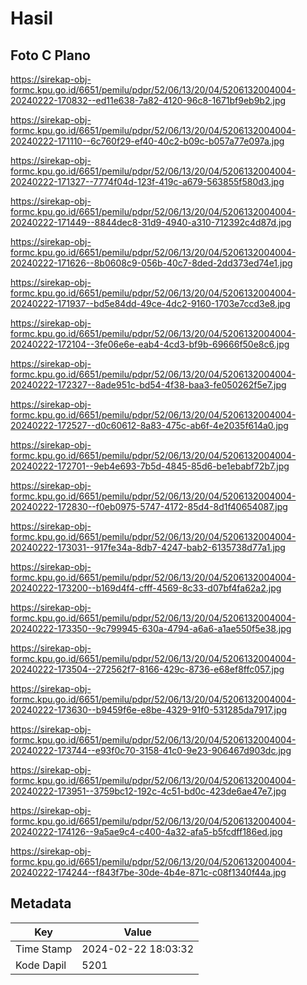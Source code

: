 # Hasil

## Foto C Plano

https://sirekap-obj-formc.kpu.go.id/6651/pemilu/pdpr/52/06/13/20/04/5206132004004-20240222-170832--ed11e638-7a82-4120-96c8-1671bf9eb9b2.jpg

https://sirekap-obj-formc.kpu.go.id/6651/pemilu/pdpr/52/06/13/20/04/5206132004004-20240222-171110--6c760f29-ef40-40c2-b09c-b057a77e097a.jpg

https://sirekap-obj-formc.kpu.go.id/6651/pemilu/pdpr/52/06/13/20/04/5206132004004-20240222-171327--7774f04d-123f-419c-a679-563855f580d3.jpg

https://sirekap-obj-formc.kpu.go.id/6651/pemilu/pdpr/52/06/13/20/04/5206132004004-20240222-171449--8844dec8-31d9-4940-a310-712392c4d87d.jpg

https://sirekap-obj-formc.kpu.go.id/6651/pemilu/pdpr/52/06/13/20/04/5206132004004-20240222-171626--8b0608c9-056b-40c7-8ded-2dd373ed74e1.jpg

https://sirekap-obj-formc.kpu.go.id/6651/pemilu/pdpr/52/06/13/20/04/5206132004004-20240222-171937--bd5e84dd-49ce-4dc2-9160-1703e7ccd3e8.jpg

https://sirekap-obj-formc.kpu.go.id/6651/pemilu/pdpr/52/06/13/20/04/5206132004004-20240222-172104--3fe06e6e-eab4-4cd3-bf9b-69666f50e8c6.jpg

https://sirekap-obj-formc.kpu.go.id/6651/pemilu/pdpr/52/06/13/20/04/5206132004004-20240222-172327--8ade951c-bd54-4f38-baa3-fe050262f5e7.jpg

https://sirekap-obj-formc.kpu.go.id/6651/pemilu/pdpr/52/06/13/20/04/5206132004004-20240222-172527--d0c60612-8a83-475c-ab6f-4e2035f614a0.jpg

https://sirekap-obj-formc.kpu.go.id/6651/pemilu/pdpr/52/06/13/20/04/5206132004004-20240222-172701--9eb4e693-7b5d-4845-85d6-be1ebabf72b7.jpg

https://sirekap-obj-formc.kpu.go.id/6651/pemilu/pdpr/52/06/13/20/04/5206132004004-20240222-172830--f0eb0975-5747-4172-85d4-8d1f40654087.jpg

https://sirekap-obj-formc.kpu.go.id/6651/pemilu/pdpr/52/06/13/20/04/5206132004004-20240222-173031--917fe34a-8db7-4247-bab2-6135738d77a1.jpg

https://sirekap-obj-formc.kpu.go.id/6651/pemilu/pdpr/52/06/13/20/04/5206132004004-20240222-173200--b169d4f4-cfff-4569-8c33-d07bf4fa62a2.jpg

https://sirekap-obj-formc.kpu.go.id/6651/pemilu/pdpr/52/06/13/20/04/5206132004004-20240222-173350--9c799945-630a-4794-a6a6-a1ae550f5e38.jpg

https://sirekap-obj-formc.kpu.go.id/6651/pemilu/pdpr/52/06/13/20/04/5206132004004-20240222-173504--272562f7-8166-429c-8736-e68ef8ffc057.jpg

https://sirekap-obj-formc.kpu.go.id/6651/pemilu/pdpr/52/06/13/20/04/5206132004004-20240222-173630--b9459f6e-e8be-4329-91f0-531285da7917.jpg

https://sirekap-obj-formc.kpu.go.id/6651/pemilu/pdpr/52/06/13/20/04/5206132004004-20240222-173744--e93f0c70-3158-41c0-9e23-906467d903dc.jpg

https://sirekap-obj-formc.kpu.go.id/6651/pemilu/pdpr/52/06/13/20/04/5206132004004-20240222-173951--3759bc12-192c-4c51-bd0c-423de6ae47e7.jpg

https://sirekap-obj-formc.kpu.go.id/6651/pemilu/pdpr/52/06/13/20/04/5206132004004-20240222-174126--9a5ae9c4-c400-4a32-afa5-b5fcdff186ed.jpg

https://sirekap-obj-formc.kpu.go.id/6651/pemilu/pdpr/52/06/13/20/04/5206132004004-20240222-174244--f843f7be-30de-4b4e-871c-c08f1340f44a.jpg


## Metadata

| Key        | Value               |
| ---------- | ------------------- |
| Time Stamp | 2024-02-22 18:03:32 |
| Kode Dapil | 5201                |




